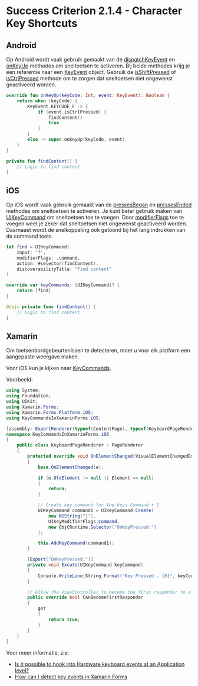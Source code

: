 # Success Criterion 2.1.4 - Character Key Shortcuts

## Android

Op Android wordt vaak gebruik gemaakt van de [dispatchKeyEvent](https://developer.android.com/reference/android/view/View#dispatchKeyEvent(android.view.KeyEvent)) en [onKeyUp](https://developer.android.com/reference/android/app/Activity#onKeyUp(int,%20android.view.KeyEvent)) methodes om sneltoetsen te activeren. Bij beide methodes krijg je een referentie naar een [KeyEvent](https://developer.android.com/reference/android/view/KeyEvent) object. Gebruik de [isShiftPressed](https://developer.android.com/reference/android/view/KeyEvent#isShiftPressed()) of [isCtrlPressed](https://developer.android.com/reference/android/view/KeyEvent#isCtrlPressed()) methode om te zorgen dat sneltoetsen niet ongewenst geactiveerd worden.

```kotlin
override fun onKeyUp(keyCode: Int, event: KeyEvent): Boolean {
    return when (keyCode) {
        KeyEvent.KEYCODE_F -> {
            if (event.isCtrlPressed) {
                findContent()
                true
            }
        }
        else -> super.onKeyUp(keyCode, event)
    }
}

private fun findContent() {
    // Logic to find content
}
```

## iOS

Op iOS wordt vaak gebruik gemaakt van de [pressesBegan](https://developer.apple.com/documentation/uikit/uiresponder/1621134-pressesbegan) en [pressesEnded](https://developer.apple.com/documentation/uikit/uiresponder/1621128-pressesended) methodes om sneltoetsen te activeren. Je kunt beter gebruik maken van [UIKeyCommand](https://developer.apple.com/documentation/uikit/uikeycommand) om sneltoetsen toe te voegen. Door [modifierFlags](https://developer.apple.com/documentation/uikit/uikeymodifierflags) toe te voegen weet je zeker dat sneltoetsen niet ongewenst geactiveerd worden. Daarnaast wordt de snelkoppeling ook getoond bij het lang indrukken van de command toets.

```swift
let find = UIKeyCommand(
    input: "f", 
    modifierFlags: .command, 
    action: #selector(findContent), 
    discoverabilityTitle: "Find content"
)

override var keyCommands: [UIKeyCommand]? {
    return [find]
}

@objc private func findContent() {
    // Logic to find content
}
```

## Xamarin

Om toetsenbordgebeurtenissen te detecteren, moet u voor elk platform een aangepaste weergave maken.

Voor iOS kun je kijken naar [KeyCommands](https://developer.apple.com/documentation/uikit/uiresponder/1621141-keycommands).

Voorbeeld:

```csharp
using System;
using Foundation;
using UIKit;
using Xamarin.Forms;
using Xamarin.Forms.Platform.iOS;
using KeyCommandsInXamarinForms.iOS;

[assembly: ExportRenderer(typeof(ContentPage), typeof(KeyboardPageRenderer))]
namespace KeyCommandsInXamarinForms.iOS
{
    public class KeyboardPageRenderer : PageRenderer
    {
        protected override void OnElementChanged(VisualElementChangedEventArgs e)
        {
            base.OnElementChanged(e);

            if (e.OldElement != null || Element == null)
            {
                return;
            }

            // Create key command for the keys Command + 1
            UIKeyCommand command1 = UIKeyCommand.Create(
                new NSString("1"), 
                UIKeyModifierFlags.Command, 
                new ObjCRuntime.Selector("OnKeyPressed:")
            );

            this.AddKeyCommand(command1);
        }

        [Export("OnKeyPressed:")]
        private void Excute(UIKeyCommand keyCommand)
        {
            Console.WriteLine(String.Format("Key Pressed - {0}", keyCommand.Value);
        }

        // Allow the ViewController to become the first responder to allow it to respond to key commands.
        public override bool CanBecomeFirstResponder
        {
            get
            {
                return true;
            }
        }
    }
}
```

Voor meer informatie, zie:

- [Is it possible to hook into Hardware keyboard events at an Application level?](https://stackoverflow.com/questions/47220710/is-it-possible-to-hook-into-hardware-keyboard-events-at-an-application-level)
- [How can I detect key events in Xamarin Forms](https://social.msdn.microsoft.com/Forums/en-US/fc8d198a-2012-43a1-8062-5ff82973b06d/how-can-i-detect-key-events-in-xamarinforms?forum=xamarinforms)
